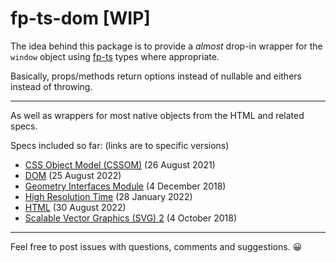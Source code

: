 # fp-ts-dom [**WIP**]

The idea behind this package is to provide a _almost_ drop-in wrapper for the
`window` object using [fp-ts](https://github.com/gcanti/fp-ts) types where
appropriate.

Basically, props/methods return options instead of nullable and eithers instead of throwing.

---

As well as wrappers for most native objects from the HTML and related specs.

Specs included so far: (links are to specific versions)

- [CSS Object Model (CSSOM)](https://www.w3.org/TR/2021/WD-cssom-1-20210826) (26 August 2021)
- [DOM](https://dom.spec.whatwg.org/commit-snapshots/fa3aea5ff68161cabe9a3fe95fe6240a4ddd4412/) (25 August 2022)
- [Geometry Interfaces Module](https://www.w3.org/TR/2018/CR-geometry-1-20181204/) (4 December 2018)
- [High Resolution Time](https://www.w3.org/TR/2022/WD-hr-time-3-20220128/) (28 January 2022)
- [HTML](https://html.spec.whatwg.org/commit-snapshots/c7ad0990516bae9d1bc3009145a8bcde523b584d/) (30 August 2022)
- [Scalable Vector Graphics (SVG) 2](https://www.w3.org/TR/2018/CR-SVG2-20181004/) (4 October 2018)

---

Feel free to post issues with questions, comments and suggestions. 😀
